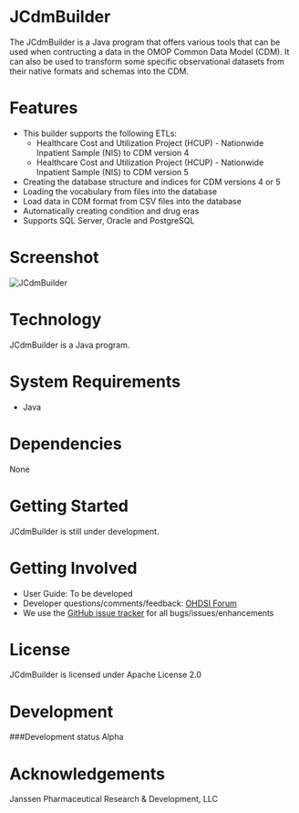 JCdmBuilder
==============

The JCdmBuilder is a Java program that offers various tools that can be used when contructing a data in the OMOP Common Data Model (CDM). It can also be used to transform some specific observational datasets from their native formats and schemas into the CDM.  

Features
========
* This builder supports the following ETLs:
  * Healthcare Cost and Utilization Project (HCUP) - Nationwide Inpatient Sample (NIS) to CDM version 4
  * Healthcare Cost and Utilization Project (HCUP) - Nationwide Inpatient Sample (NIS) to CDM version 5
* Creating the database structure and indices for CDM versions 4 or 5
* Loading the vocabulary from files into the database
* Load data in CDM format from CSV files into the database
* Automatically creating condition and drug eras 
* Supports SQL Server, Oracle and PostgreSQL

Screenshot
===========
<img src="https://github.com/OHDSI/JCdmBuilder/blob/master/man/Screenshot.png" alt="JCdmBuilder" title="JCdmBuilder" />

Technology
============
JCdmBuilder is a Java program.  

System Requirements
============
* Java

Dependencies
============
None
 
Getting Started
===============
JCdmBuilder is still under development. 

Getting Involved
=============
* User Guide:  To be developed
* Developer questions/comments/feedback: <a href="http://forums.ohdsi.org/c/developers">OHDSI Forum</a>
* We use the <a href="../../issues">GitHub issue tracker</a> for all bugs/issues/enhancements

License
=======
JCdmBuilder is licensed under Apache License 2.0

Development
===========

###Development status
Alpha

Acknowledgements
===========
Janssen Pharmaceutical Research & Development, LLC
